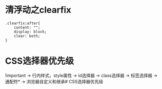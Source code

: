 # 清浮动之clearfix
```
.clearfix:after{
    content: "";
    display: block;
    clear: both;
}
```

# CSS选择器优先级
!important -> 行内样式，style属性 -> id选择器 -> class选择器 -> 标签选择器 -> 通配符* -> 浏览器自定义和继承# CSS选择器优先级